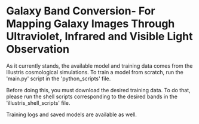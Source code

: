 # Galaxy Band Conversion- For Mapping Galaxy Images Through Ultraviolet, Infrared and Visible Light Observation

As it currently stands, the available model and training data comes from the Illustris cosmological simulations. To train a model from scratch, run the 'main.py' script in the 'python_scripts' file.

Before doing this, you must download the desired training data. To do that, please run the shell scripts corresponding to the desired bands in the 'illustris_shell_scripts' file.

Training logs and saved models are available as well.
